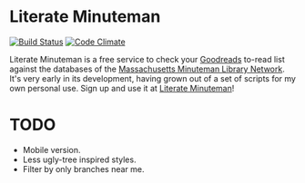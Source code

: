 # Literate Minuteman #
 
[![Build Status](https://secure.travis-ci.org/thegreatape/literate-minuteman.png)](http://travis-ci.org/thegreatape/literate-minuteman)
[![Code Climate](https://codeclimate.com/github/thegreatape/literate-minuteman.png)](https://codeclimate.com/github/thegreatape/literate-minuteman)

 Literate Minuteman is a free service to check your [Goodreads](http://www.goodreads.com) to-read list against the databases of the [Massachusetts Minuteman Library Network](http://www.mln.lib.ma.us/). It's very early in its development, having grown out of a set of scripts for my own personal use. Sign up and use it at [Literate Minuteman](http://minuteman.zen-hacking.com/)!

# TODO #
* Mobile version.
* Less ugly-tree inspired styles.
* Filter by only branches near me.
